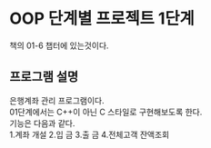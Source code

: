 # OOP 단계별 프로젝트 1단계
책의 01-6 챕터에 있는것이다.
## 프로그램 설명
은행계좌 관리 프로그램이다.  
01단계에서는 C++이 아닌 C 스타일로 구현해보도록 한다.  
기능은 다음과 같다.  
1.계좌 개설
2.입 금
3.출 금
4.전체고객 잔액조회  
